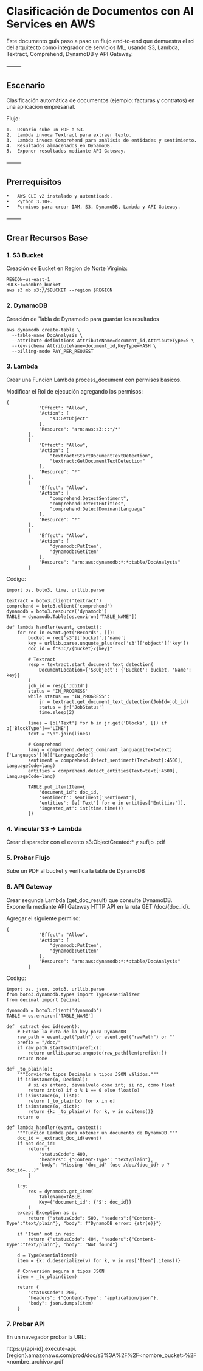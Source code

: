 # Clasificación de Documentos con AI Services en AWS

Este documento guía paso a paso un flujo end-to-end que demuestra el rol del arquitecto como integrador de servicios ML, usando S3, Lambda, Textract, Comprehend, DynamoDB y API Gateway.

⸻

## Escenario

Clasificación automática de documentos (ejemplo: facturas y contratos) en una aplicación empresarial.

Flujo:
	
    1.	Usuario sube un PDF a S3.
	2.	Lambda invoca Textract para extraer texto.
	3.	Lambda invoca Comprehend para análisis de entidades y sentimiento.
	4.	Resultados almacenados en DynamoDB.
	5.	Exponer resultados mediante API Gateway.

⸻

## Prerrequisitos
	•	AWS CLI v2 instalado y autenticado.
	•	Python 3.10+.
	•	Permisos para crear IAM, S3, DynamoDB, Lambda y API Gateway.

⸻

## Crear Recursos Base

### 1. S3 Bucket

Creación de Bucket en Region de Norte Virginia:

```
REGION=us-east-1
BUCKET=nombre_bucket
aws s3 mb s3://$BUCKET --region $REGION
```

### 2. DynamoDB

Creación de Tabla de Dynamodb para guardar los resultados
```
aws dynamodb create-table \
  --table-name DocAnalysis \
  --attribute-definitions AttributeName=document_id,AttributeType=S \
  --key-schema AttributeName=document_id,KeyType=HASH \
  --billing-mode PAY_PER_REQUEST
```
### 3. Lambda

Crear una Funcion Lambda process_document con permisos basicos.

Modificar el Rol de ejecución agregando los permisos:
```
{
			"Effect": "Allow",
			"Action": [
				"s3:GetObject"
			],
			"Resource": "arn:aws:s3:::*/*"
		},
		{
			"Effect": "Allow",
			"Action": [
				"textract:StartDocumentTextDetection",
				"textract:GetDocumentTextDetection"
			],
			"Resource": "*"
		},
		{
			"Effect": "Allow",
			"Action": [
				"comprehend:DetectSentiment",
				"comprehend:DetectEntities",
				"comprehend:DetectDominantLanguage"
			],
			"Resource": "*"
		},
		{
			"Effect": "Allow",
			"Action": [
				"dynamodb:PutItem",
				"dynamodb:GetItem"
			],
			"Resource": "arn:aws:dynamodb:*:*:table/DocAnalysis"
		}
```

Código:
```
import os, boto3, time, urllib.parse

textract = boto3.client('textract')
comprehend = boto3.client('comprehend')
dynamodb = boto3.resource('dynamodb')
TABLE = dynamodb.Table(os.environ['TABLE_NAME'])

def lambda_handler(event, context):
    for rec in event.get('Records', []):
        bucket = rec['s3']['bucket']['name']
        key = urllib.parse.unquote_plus(rec['s3']['object']['key'])
        doc_id = f"s3://{bucket}/{key}"

        # Textract
        resp = textract.start_document_text_detection(
            DocumentLocation={'S3Object': {'Bucket': bucket, 'Name': key}}
        )
        job_id = resp['JobId']
        status = 'IN_PROGRESS'
        while status == 'IN_PROGRESS':
            jr = textract.get_document_text_detection(JobId=job_id)
            status = jr['JobStatus']
            time.sleep(2)

        lines = [b['Text'] for b in jr.get('Blocks', []) if b['BlockType']=='LINE']
        text = "\n".join(lines)

        # Comprehend
        lang = comprehend.detect_dominant_language(Text=text)['Languages'][0]['LanguageCode']
        sentiment = comprehend.detect_sentiment(Text=text[:4500], LanguageCode=lang)
        entities = comprehend.detect_entities(Text=text[:4500], LanguageCode=lang)

        TABLE.put_item(Item={
            'document_id': doc_id,
            'sentiment': sentiment['Sentiment'],
            'entities': [e['Text'] for e in entities['Entities']],
            'ingested_at': int(time.time())
        })
```
### 4. Vincular S3 → Lambda

Crear disparador con el evento s3:ObjectCreated:* y sufijo .pdf

### 5. Probar Flujo

Sube un PDF al bucket y verifica la tabla de DynamoDB

### 6. API Gateway

Crear segunda Lambda (get_doc_result) que consulte DynamoDB.
Exponerla mediante API Gateway HTTP API en la ruta GET /doc/{doc_id}.

Agregar el siguiente permiso:
```
{
			"Effect": "Allow",
			"Action": [
				"dynamodb:PutItem",
				"dynamodb:GetItem"
			],
			"Resource": "arn:aws:dynamodb:*:*:table/DocAnalysis"
		}
```

Codigo:
```
import os, json, boto3, urllib.parse
from boto3.dynamodb.types import TypeDeserializer
from decimal import Decimal

dynamodb = boto3.client('dynamodb')
TABLE = os.environ['TABLE_NAME']

def _extract_doc_id(event):
    # Extrae la ruta de la key para DynamoDB
    raw_path = event.get("path") or event.get("rawPath") or ""
    prefix = "/doc/"
    if raw_path.startswith(prefix):
        return urllib.parse.unquote(raw_path[len(prefix):])
    return None

def _to_plain(o):
    """Convierte tipos Decimals a tipos JSON válidos."""
    if isinstance(o, Decimal):
        # si es entero, devuélvelo como int; si no, como float
        return int(o) if o % 1 == 0 else float(o)
    if isinstance(o, list):
        return [_to_plain(x) for x in o]
    if isinstance(o, dict):
        return {k: _to_plain(v) for k, v in o.items()}
    return o

def lambda_handler(event, context):
    """Función Lambda para obtener un documento de DynamoDB."""
    doc_id = _extract_doc_id(event)
    if not doc_id:
        return {
            "statusCode": 400,
            "headers": {"Content-Type": "text/plain"},
            "body": "Missing 'doc_id' (use /doc/{doc_id} o ?doc_id=...)"
        }

    try:
        res = dynamodb.get_item(
            TableName=TABLE,
            Key={'document_id': {'S': doc_id}}
        )
    except Exception as e:
        return {"statusCode": 500, "headers":{"Content-Type":"text/plain"}, "body": f"DynamoDB error: {str(e)}"}

    if 'Item' not in res:
        return {"statusCode": 404, "headers":{"Content-Type":"text/plain"}, "body": "Not found"}

    d = TypeDeserializer()
    item = {k: d.deserialize(v) for k, v in res['Item'].items()}

    # Conversión segura a tipos JSON
    item = _to_plain(item)

    return {
        "statusCode": 200,
        "headers": {"Content-Type": "application/json"},
        "body": json.dumps(item)
    }
```

### 7. Probar API

En un navegador probar la URL:

https://{api-id}.execute-api.{region}.amazonaws.com/prod/doc/s3%3A%2F%2F<nombre_bucket>%2F<nombre_archivo>.pdf